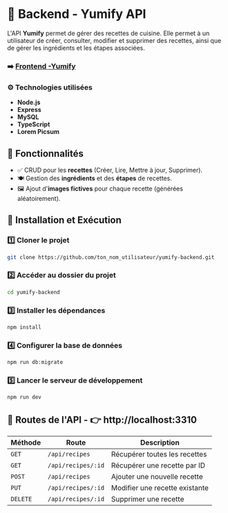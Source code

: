 # 🥦 Backend - Yumify API

L'API **Yumify** permet de gérer des recettes de cuisine. Elle permet à un utilisateur de créer, consulter, modifier et supprimer des recettes, ainsi que de gérer les ingrédients et les étapes associées.

### ➡️ [Frontend -Yumify](https://github.com/maximetricoche/yumify-client.git)

### ⚙️ Technologies utilisées

- **Node.js**
- **Express**
- **MySQL**
- **TypeScript**
- **Lorem Picsum**

## 🎯 Fonctionnalités

- ✅ CRUD pour les **recettes** (Créer, Lire, Mettre à jour, Supprimer).
- 🍽️ Gestion des **ingrédients** et des **étapes** de recettes.
- 🖼️ Ajout d'**images fictives** pour chaque recette (générées aléatoirement).

## 🚀 Installation et Exécution

### 1️⃣ Cloner le projet

```bash
git clone https://github.com/ton_nom_utilisateur/yumify-backend.git
```

### 2️⃣ Accéder au dossier du projet

```bash
cd yumify-backend
```

### 3️⃣ Installer les dépendances

```bash
npm install
```

### 4️⃣ Configurer la base de données

```bash
npm run db:migrate
```

### 5️⃣ Lancer le serveur de développement

```bash
npm run dev
```

## 📌 Routes de l'API - 👉 http://localhost:3310

| Méthode  | Route              | Description                    |
| -------- | ------------------ | ------------------------------ |
| `GET`    | `/api/recipes`     | Récupérer toutes les recettes  |
| `GET`    | `/api/recipes/:id` | Récupérer une recette par ID   |
| `POST`   | `/api/recipes`     | Ajouter une nouvelle recette   |
| `PUT`    | `/api/recipes/:id` | Modifier une recette existante |
| `DELETE` | `/api/recipes/:id` | Supprimer une recette          |
